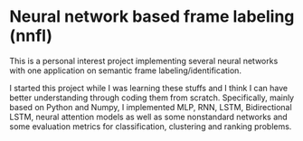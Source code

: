 # Neural network based frame labeling (nnfl)

This is a personal interest project implementing several neural networks with one application on
semantic frame labeling/identification.

I started this project while I was learning these stuffs and I think I can have better
understanding through coding them from scratch.  Specifically, mainly based on Python and Numpy, I
implemented MLP, RNN, LSTM, Bidirectional LSTM, neural attention models as well as some nonstandard
networks and some evaluation metrics for classification, clustering and ranking problems.
